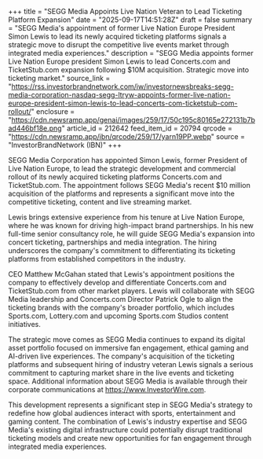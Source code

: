 +++
title = "SEGG Media Appoints Live Nation Veteran to Lead Ticketing Platform Expansion"
date = "2025-09-17T14:51:28Z"
draft = false
summary = "SEGG Media's appointment of former Live Nation Europe President Simon Lewis to lead its newly acquired ticketing platforms signals a strategic move to disrupt the competitive live events market through integrated media experiences."
description = "SEGG Media appoints former Live Nation Europe president Simon Lewis to lead Concerts.com and TicketStub.com expansion following $10M acquisition. Strategic move into ticketing market."
source_link = "https://rss.investorbrandnetwork.com/iw/investornewsbreaks-segg-media-corporation-nasdaq-segg-ltryw-appoints-former-live-nation-europe-president-simon-lewis-to-lead-concerts-com-ticketstub-com-rollout/"
enclosure = "https://cdn.newsramp.app/genai/images/259/17/50c195c80165e272131b7bad446bf18e.png"
article_id = 212642
feed_item_id = 20794
qrcode = "https://cdn.newsramp.app/ibn/qrcode/259/17/yarn19PP.webp"
source = "InvestorBrandNetwork (IBN)"
+++

<p>SEGG Media Corporation has appointed Simon Lewis, former President of Live Nation Europe, to lead the strategic development and commercial rollout of its newly acquired ticketing platforms Concerts.com and TicketStub.com. The appointment follows SEGG Media's recent $10 million acquisition of the platforms and represents a significant move into the competitive ticketing, content and live streaming market.</p><p>Lewis brings extensive experience from his tenure at Live Nation Europe, where he was known for driving high-impact brand partnerships. In his new full-time senior consultancy role, he will guide SEGG Media's expansion into concert ticketing, partnerships and media integration. The hiring underscores the company's commitment to differentiating its ticketing platforms from established competitors in the industry.</p><p>CEO Matthew McGahan stated that Lewis's appointment positions the company to effectively develop and differentiate Concerts.com and TicketStub.com from other market players. Lewis will collaborate with SEGG Media leadership and Concerts.com Director Patrick Ogle to align the ticketing brands with the company's broader portfolio, which includes Sports.com, Lottery.com and upcoming Sports.com Studios content initiatives.</p><p>The strategic move comes as SEGG Media continues to expand its digital asset portfolio focused on immersive fan engagement, ethical gaming and AI-driven live experiences. The company's acquisition of the ticketing platforms and subsequent hiring of industry veteran Lewis signals a serious commitment to capturing market share in the live events and ticketing space. Additional information about SEGG Media is available through their corporate communications at <a href="https://www.InvestorWire.com" rel="nofollow" target="_blank">https://www.InvestorWire.com</a>.</p><p>This development represents a significant step in SEGG Media's strategy to redefine how global audiences interact with sports, entertainment and gaming content. The combination of Lewis's industry expertise and SEGG Media's existing digital infrastructure could potentially disrupt traditional ticketing models and create new opportunities for fan engagement through integrated media experiences.</p>